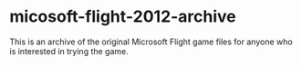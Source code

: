 # micosoft-flight-2012-archive
This is an archive of the original Microsoft Flight game files for anyone who is interested in trying the game.
